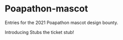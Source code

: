 # Poapathon-mascot
Entries for the 2021 Poapathon mascot design bounty.

Introducing Stubs the ticket stub! 
